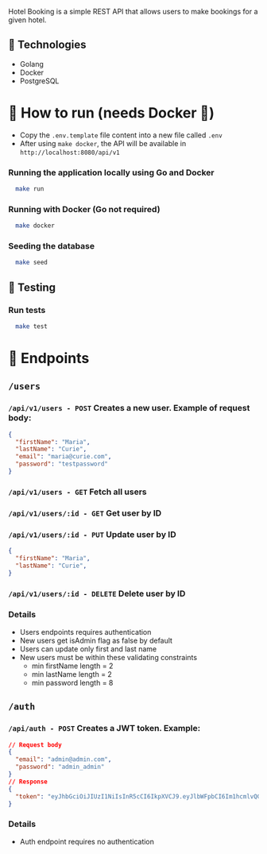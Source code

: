 Hotel Booking is a simple REST API that allows users to make bookings for a given hotel.

## :wrench: Technologies

- Golang
- Docker
- PostgreSQL

# :checkered_flag: How to run (needs Docker :whale:)

- Copy the `.env.template` file content into a new file called `.env`
- After using `make docker`, the API will be available in `http://localhost:8080/api/v1`

### Running the application locally using Go and Docker

```zsh
  make run
```

### Running with Docker (Go not required)
```zsh
  make docker
```

### Seeding the database
```zsh
  make seed
```

## :vertical_traffic_light: Testing

### Run tests
```zsh
  make test
```


# :triangular_flag_on_post: Endpoints

## `/users`

### `/api/v1/users - POST` Creates a new user. Example of request body:

```json
{
  "firstName": "Maria",
  "lastName": "Curie",
  "email": "maria@curie.com",
  "password": "testpassword"
}
```

### `/api/v1/users - GET` Fetch all users

### `/api/v1/users/:id - GET` Get user by ID

### `/api/v1/users/:id - PUT` Update user by ID

```json
{
  "firstName": "Maria",
  "lastName": "Curie",
}
```

### `/api/v1/users/:id - DELETE` Delete user by ID

### Details

- Users endpoints requires authentication
- New users get isAdmin flag as false by default
- Users can update only first and last name
- New users must be within these validating constraints
    - min firstName length = 2
	- min lastName length  = 2
	- min password length  = 8


## `/auth`

### `/api/auth - POST` Creates a JWT token. Example:
```json
// Request body
{
  "email": "admin@admin.com",
  "password": "admin_admin"
}
// Response
{
  "token": "eyJhbGciOiJIUzI1NiIsInR5cCI6IkpXVCJ9.eyJlbWFpbCI6Im1hcmlvQGRyZXpuamFrLmNvbSIsImV4cGlyZXMiOjE2OTg0MTI3NTUsInVzZXJJRCI6IjY1M2I4MDdjNjQ3OWE1MjIwM2UzZDAxMiJ9.lpJXrWSotbClr1692xoI1L_FovaVrkeOC627BV6P9zc"
}
```

### Details

- Auth endpoint requires no authentication
